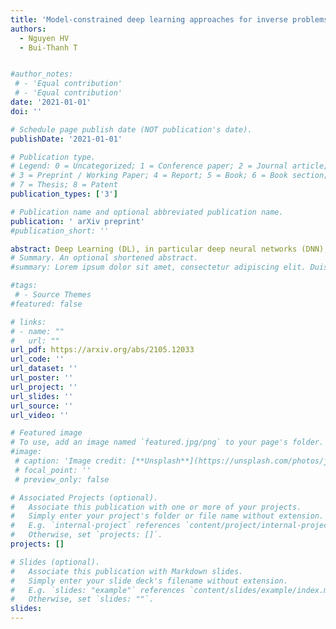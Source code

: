 ```yaml
---
title: 'Model-constrained deep learning approaches for inverse problems'
authors:
  - Nguyen HV
  - Bui-Thanh T


#author_notes:
 # - 'Equal contribution'
 # - 'Equal contribution'
date: '2021-01-01'
doi: ''

# Schedule page publish date (NOT publication's date).
publishDate: '2021-01-01'

# Publication type.
# Legend: 0 = Uncategorized; 1 = Conference paper; 2 = Journal article;
# 3 = Preprint / Working Paper; 4 = Report; 5 = Book; 6 = Book section;
# 7 = Thesis; 8 = Patent
publication_types: ['3']

# Publication name and optional abbreviated publication name.
publication: ' arXiv preprint'
#publication_short: ''

abstract: Deep Learning (DL), in particular deep neural networks (DNN), by design is purely data-driven and in general does not require physics. This is the strength of DL but also one of its key limitations when applied to science and engineering problems in which underlying physical properties (such as stability, conservation, and positivity) and desired accuracy need to be achieved. DL methods in their original forms are not capable of respecting the underlying mathematical models or achieving desired accuracy even in big-data regimes. On the other hand, many data-driven science and engineering problems, such as inverse problems, typically have limited experimental or observational data, and DL would overfit the data in this case. Leveraging information encoded in the underlying mathematical models, we argue, not only compensates missing information in low data regimes but also provides opportunities to equip DL methods with the underlying physics and hence obtaining higher accuracy. This short communication introduces several model-constrained DL approaches (including both feed-forward DNN and autoencoders) that are capable of learning not only information hidden in the training data but also in the underlying mathematical models to solve inverse problems. We present and provide intuitions for our formulations for general nonlinear problems. For linear inverse problems and linear networks, the first order optimality conditions show that our model-constrained DL approaches can learn information encoded in the underlying mathematical models, and thus can produce consistent or equivalent inverse solutions, while naive purely data-based counterparts cannot.
# Summary. An optional shortened abstract.
#summary: Lorem ipsum dolor sit amet, consectetur adipiscing elit. Duis posuere tellus ac convallis placerat. Proin tincidunt magna sed ex sollicitudin condimentum.

#tags:
 # - Source Themes
#featured: false

# links:
# - name: ""
#   url: ""
url_pdf: https://arxiv.org/abs/2105.12033
url_code: ''
url_dataset: ''
url_poster: ''
url_project: ''
url_slides: ''
url_source: ''
url_video: ''

# Featured image
# To use, add an image named `featured.jpg/png` to your page's folder.
#image:
 # caption: 'Image credit: [**Unsplash**](https://unsplash.com/photos/jdD8gXaTZsc)'
 # focal_point: ''
 # preview_only: false

# Associated Projects (optional).
#   Associate this publication with one or more of your projects.
#   Simply enter your project's folder or file name without extension.
#   E.g. `internal-project` references `content/project/internal-project/index.md`.
#   Otherwise, set `projects: []`.
projects: []

# Slides (optional).
#   Associate this publication with Markdown slides.
#   Simply enter your slide deck's filename without extension.
#   E.g. `slides: "example"` references `content/slides/example/index.md`.
#   Otherwise, set `slides: ""`.
slides:
---
```



